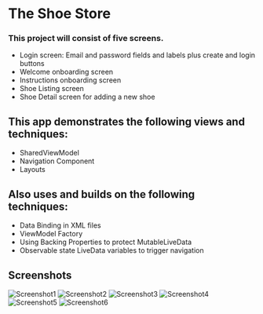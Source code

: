 # The Shoe Store
### This project will consist of five screens. 

* Login screen: Email and password fields and labels plus create and login buttons
* Welcome onboarding screen
* Instructions onboarding screen
* Shoe Listing screen
* Shoe Detail screen for adding a new shoe

## This app demonstrates the following views and techniques:
* SharedViewModel
* Navigation Component
* Layouts

## Also uses and builds on the following techniques:
* Data Binding in XML files
* ViewModel Factory
* Using Backing Properties to protect MutableLiveData
* Observable state LiveData variables to trigger navigation

## Screenshots
![Screenshot1](screenshots/shoe_store_login.png)
![Screenshot2](screenshots/shoe_store_signup.png)
![Screenshot3](screenshots/shoe_store_welcome.png)
![Screenshot4](screenshots/shoe_store_instructions.png)
![Screenshot5](screenshots/shoe_store_home.png)
![Screenshot6](screenshots/shoe_store_add.png)
